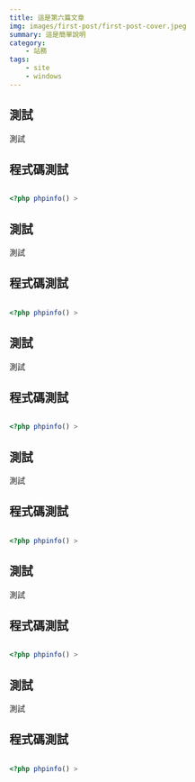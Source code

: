 ```yaml
---
title: 這是第六篇文章
img: images/first-post/first-post-cover.jpeg
summary: 這是簡單說明
category: 
    - 站務
tags:
    - site
    - windows
---
```


## 測試

測試

## 程式碼測試

```php

<?php phpinfo() >
```

## 測試

測試

## 程式碼測試

```php

<?php phpinfo() >
```

## 測試

測試

## 程式碼測試

```php

<?php phpinfo() >
```
## 測試

測試

## 程式碼測試

```php

<?php phpinfo() >
```
## 測試

測試

## 程式碼測試

```php

<?php phpinfo() >
```
## 測試

測試

## 程式碼測試

```php

<?php phpinfo() >
```